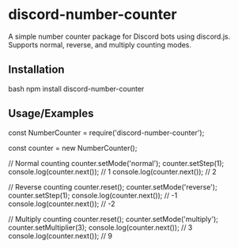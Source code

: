 # discord-number-counter

A simple number counter package for Discord bots using discord.js. Supports normal, reverse, and multiply counting modes.

## Installation

bash
npm install discord-number-counter



## Usage/Examples


const NumberCounter = require('discord-number-counter');

const counter = new NumberCounter();

// Normal counting
counter.setMode('normal');
counter.setStep(1);
console.log(counter.next()); // 1
console.log(counter.next()); // 2

// Reverse counting
counter.reset();
counter.setMode('reverse');
counter.setStep(1);
console.log(counter.next()); // -1
console.log(counter.next()); // -2

// Multiply counting
counter.reset();
counter.setMode('multiply');
counter.setMultiplier(3);
console.log(counter.next()); // 3
console.log(counter.next()); // 9




